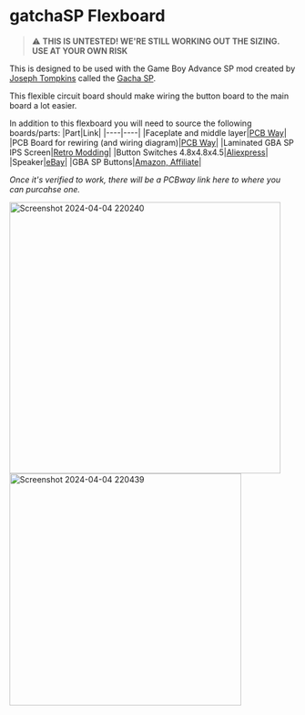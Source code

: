 # gatchaSP Flexboard

> :warning: **THIS IS UNTESTED! WE'RE STILL WORKING OUT THE SIZING. USE AT YOUR OWN RISK**

This is designed to be used with the Game Boy Advance SP mod created by [Joseph Tompkins](https://ko-fi.com/josephtomkins) called the [Gacha SP](https://www.youtube.com/watch?v=QM45YnBbGOQ).

This flexible circuit board should make wiring the button board to the main board a lot easier.

In addition to this flexboard you will need to source the following boards/parts:
|Part|Link|
|----|----|
|Faceplate and middle layer|[PCB Way](https://www.pcbway.com/project/shareproject/GachaSP_with_Speaker_Miniature_SP_console_4192a5ce.html)|
|PCB Board for rewiring (and wiring diagram)|[PCB Way](https://www.pcbway.com/project/shareproject/Custom_button_board_for_GachaSP_fa33171a.html)|
|Laminated GBA SP IPS Screen|[Retro Modding](https://www.retromodding.com/products/game-boy-advance-sp-ips-3-0inch-laminated-lcd)|
|Button Switches 4.8x4.8x4.5|[Aliexpress](https://www.aliexpress.us/item/3256804096997401.html?spm=a2g0o.order_list.order_list_main.29.59ec1802bsgRpf&gatewayAdapt=glo2usa)|
|Speaker|[eBay](https://www.ebay.com/itm/192292888553?_trkparms=amclksrc%3DITM%26aid%3D777008%26algo%3DPERSONAL.TOPIC%26ao%3D1%26asc%3D20230811123856%26meid%3Dfd54ea30a79047f3a256c025f49bf448%26pid%3D101770%26rk%3D1%26rkt%3D1%26itm%3D192292888553%26pmt%3D1%26noa%3D1%26pg%3D4375194%26algv%3DRecentlyViewedItemsV2&_trksid=p4375194.c101770.m146925&_trkparms=parentrq%3Aafa5a31518e0aab88905efafffffd88a%7Cpageci%3A49d20203-f37f-11ee-bd37-e2ac214ea922%7Ciid%3A1%7Cvlpname%3Avlp_homepage)|
|GBA SP Buttons|[Amazon, Affiliate](https://amzn.to/3TEVo3e)|


*Once it's verified to work, there will be a PCBway link here to where you can purcahse one.*

<img width="476" alt="Screenshot 2024-04-04 220240" src="https://github.com/bobwulff/gatchaSPflexboard/assets/107164726/df06dd13-ba18-4e10-a6b1-e3b1aefb6811">

</br>

<img width="407" alt="Screenshot 2024-04-04 220439" src="https://github.com/bobwulff/gatchaSPflexboard/assets/107164726/8c3b9d86-fcfd-45d2-9053-4ad00c5c9efb">



